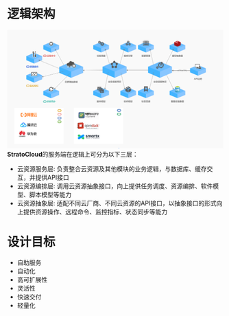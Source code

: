 # 逻辑架构
![arch](./architecture.png)
**StratoCloud**的服务端在逻辑上可分为以下三层：
* 云资源服务层: 负责整合云资源及其他模块的业务逻辑，与数据库、缓存交互，并提供API接口
* 云资源编排层: 调用云资源抽象接口，向上提供任务调度、资源编排、软件模型、脚本模型等能力
* 云资源抽象层: 适配不同云厂商、不同云资源的API接口，以抽象接口的形式向上提供资源操作、远程命令、监控指标、状态同步等能力

# 设计目标
* 自助服务
* 自动化
* 高可扩展性
* 灵活性
* 快速交付
* 轻量化
